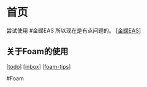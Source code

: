 
# 首页

尝试使用 #金蝶EAS 所以现在是有点问题的。 [[金蝶EAS]]

## 关于Foam的使用

[[todo]]
[[inbox]]
[[foam-tips]]

#Foam

[//begin]: # "Autogenerated link references for markdown compatibility"
[金蝶EAS]: 金蝶EAS "金蝶EAS"
[todo]: todo "Todo"
[inbox]: inbox "Inbox"
[foam-tips]: foam-tips "Foam tips"
[//end]: # "Autogenerated link references"